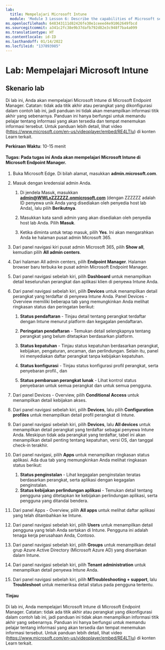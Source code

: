 ```yaml
---
lab:
  title: Mempelajari Microsoft Intune
  module: 'Module 3 Lesson 6: Describe the capabilities of Microsoft security solutions: Describe endpoint security with Microsoft Intune'
ms.openlocfilehash: 648343111d82426fe30e1ceeed4e91062649fbcd
ms.sourcegitcommit: a341c2fc38e9b37dafb792d82e3c948f7ba4a099
ms.translationtype: HT
ms.contentlocale: id-ID
ms.lasthandoff: 01/14/2022
ms.locfileid: "137893985"
---
```

# <a name="lab-explore-microsoft-intune"></a>Lab: Mempelajari Microsoft Intune

## <a name="lab-scenario"></a>Skenario lab

Di lab ini, Anda akan mempelajari Microsoft Intune di Microsoft Endpoint Manager. Catatan: tidak ada titik akhir atau perangkat yang dikonfigurasi dalam contoh lab ini, jadi panduan ini tidak akan menampilkan informasi titik akhir yang sebenarnya. Panduan ini hanya berfungsi untuk memandu pelajar tentang informasi yang akan tersedia dan tempat menemukan informasi tersebut.  Untuk panduan lebih detail, lihat video (<https://www.microsoft.com/en-us/videoplayer/embed/RE4LTIu>) di konten Learn terkait.

**Perkiraan Waktu**: 10-15 menit

#### <a name="task-in-this-task-you-will-explore-microsoft-intune-in-microsoft-endpoint-manager"></a>Tugas: Pada tugas ini Anda akan mempelajari Microsoft Intune di Microsoft Endpoint Manager.

1. Buka Microsoft Edge. Di bilah alamat, masukkan **admin.microsoft.com**.

1. Masuk dengan kredensial admin Anda.
    1. Di jendela Masuk, masukkan **admin@WWLxZZZZZZ.onmicrosoft.com** (dengan ZZZZZZ adalah ID penyewa unik Anda yang disediakan oleh penyedia host lab Anda), lalu pilih **Berikutnya**.
    
    1. Masukkan kata sandi admin yang akan disediakan oleh penyedia host lab Anda. Pilih **Masuk**.
    1. Ketika diminta untuk tetap masuk, pilih **Yes**. Ini akan mengarahkan Anda ke halaman pusat admin Microsoft 365.

1. Dari panel navigasi kiri pusat admin Microsoft 365, pilih **Show all**, kemudian pilih **All admin centers**.

1. Dari halaman All admin centers, pilih **Endpoint Manager**.  Halaman browser baru terbuka ke pusat admin Microsoft Endpoint Manager.

1. Dari panel navigasi sebelah kiri, pilih **Dashboard** untuk menampilkan detail keseluruhan perangkat dan aplikasi klien di penyewa Intune Anda.

1. Dari panel navigasi sebelah kiri, pilih **Devices** untuk menampilkan detail perangkat yang terdaftar di penyewa Intune Anda. Panel Devices - Overview memiliki beberapa tab yang memungkinkan Anda melihat ringkasan status dan peringatan berikut:
    1. **Status pendaftaran** - Tinjau detail tentang perangkat terdaftar dengan Intune menurut platform dan kegagalan pendaftaran.
    
    1. **Peringatan pendaftaran** - Temukan detail selengkapnya tentang perangkat yang belum ditetapkan berdasarkan platform.
    1. **Status kepatuhan** - Tinjau status kepatuhan berdasarkan perangkat, kebijakan, pengaturan, ancaman, dan perlindungan. Selain itu, panel ini menyediakan daftar perangkat tanpa kebijakan kepatuhan.
    1. **Status konfigurasi** - Tinjau status konfigurasi profil perangkat, serta penyebaran profil., dan
    1. **Status pembaruan perangkat lunak** - Lihat kontrol status penyebaran untuk semua perangkat dan untuk semua pengguna.

1. Dari panel Devices - Overview, pilih **Conditional Access** untuk menampilkan detail kebijakan akses.

1. Dari panel navigasi sebelah kiri, pilih **Devices**, lalu pilih **Configuration profiles** untuk menampilkan detail profil perangkat di Intune.

1. Dari panel navigasi sebelah kiri, pilih **Devices**, lalu **All devices** untuk menampilkan detail perangkat yang terdaftar sebagai penyewa Intune Anda.  Meskipun tidak ada perangkat yang terdaftar, tabel ini akan menampilkan detail penting tentang kepatuhan, versi OS, dan tanggal check-in terakhir.

1. Dari panel navigasi, pilih **Apps** untuk menampilkan ringkasan status aplikasi. Ada dua tab yang memungkinkan Anda melihat ringkasan status berikut:
    1. **Status penginstalan** - Lihat kegagalan penginstalan teratas berdasarkan perangkat, serta aplikasi dengan kegagalan penginstalan.
    1. **Status kebijakan perlindungan aplikasi** - Temukan detail tentang pengguna yang ditetapkan ke kebijakan perlindungan aplikasi, serta pengguna yang ditandai bendera.

1. Dari panel Apps - Overview, pilih **All apps** untuk melihat daftar aplikasi yang telah ditambahkan ke Intune.

1. Dari panel navigasi sebelah kiri, pilih **Users** untuk menampilkan detail pengguna yang telah Anda sertakan di Intune. Pengguna ini adalah tenaga kerja perusahaan Anda, Contoso.

1. Dari panel navigasi sebelah kiri, pilih **Groups** untuk menampilkan detail grup Azure Active Directory (Microsoft Azure AD) yang disertakan dalam Intune.

1. Dari panel navigasi sebelah kiri, pilih **Tenant administration** untuk menampilkan detail penyewa Intune Anda.

1. Dari panel navigasi sebelah kiri, pilih **MTroubleshooting + support**, lalu **Troubleshoot** untuk memeriksa detail status pada pengguna tertentu.

#### <a name="review"></a>Tinjau

Di lab ini, Anda mempelajari Microsoft Intune di Microsoft Endpoint Manager. Catatan: tidak ada titik akhir atau perangkat yang dikonfigurasi dalam contoh lab ini, jadi panduan ini tidak akan menampilkan informasi titik akhir yang sebenarnya. Panduan ini hanya berfungsi untuk memandu pelajar tentang informasi yang akan tersedia dan tempat menemukan informasi tersebut.  Untuk panduan lebih detail, lihat video (<https://www.microsoft.com/en-us/videoplayer/embed/RE4LTIu>) di konten Learn terkait.